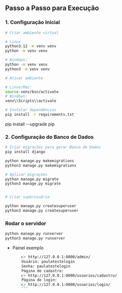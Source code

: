## **Passo a Passo para Execução**

### **1. Configuração Inicial**

```bash
# Criar ambiente virtual

# Linux
python3.12 -m venv venv
python -m venv venv

# Windows:
python -m venv venv
python3 -m venv venv

# Ativar ambiente

# Linux/Mac:
source venv/bin/activate
# Windows:
venv\\Scripts\\activate

# Instalar dependências
pip install -r requirements.txt
```
pip install --upgrade pip

### **2. Configuração do Banco de Dados**

```bash
# Criar migrações para gerar Banco de Dados
pip install django

python manage.py makemigrations
python3 manage.py makemigrations

# Aplicar migrações
python manage.py migrate
python3 manage.py migrate


# Criar superusuário 

python manage.py createsuperuser
python3 manage.py createsuperuser


```

### **Rodar o servidor**
```bash
python manage.py runserver
python3 manage.py runserver

```

- Painel exemplo

    ```bash
        👉 http://127.0.0.1:8000/admin/
        Usuário: paulatestelogin
        Senha: paulatestelogin
        Página de cadastro:
        👉 http://127.0.0.1:8000/usuarios/cadastro/
        Página de login:
        👉 http://127.0.0.1:8000/usuarios/login/
        ```